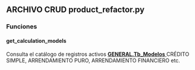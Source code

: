 ## ARCHIVO CRUD product_refactor.py

### Funciones
#### get_calculation_models

Consulta el catálogo de registros activos  <a href="../../../../../sistema/direccion/direccion/#generalproducto"> 
    <strong>GENERAL.Tb_Modelos</strong>
  </a> CRÉDITO SIMPLE, ARRENDAMIENTO PURO, ARRENDAMIENTO FINANCIERO etc.